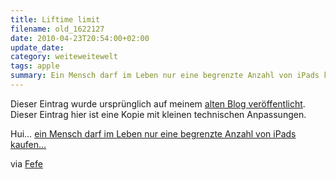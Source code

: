 ```yaml
---
title: Liftime limit
filename: old_1622127
date: 2010-04-23T20:54:00+02:00
update_date:
category: weiteweitewelt
tags: apple
summary: Ein Mensch darf im Leben nur eine begrenzte Anzahl von iPads kaufen. Sagt Apple.
---
```

Dieser Eintrag wurde ursprünglich auf meinem [alten Blog veröffentlicht](https://stu.blogger.de/stories/1622127/). Dieser Eintrag hier ist eine Kopie mit kleinen technischen Anpassungen.

Hui… [ein Mensch darf im Leben nur eine begrenzte Anzahl von iPads kaufen…](https://www.protocolsnow.com/2010/04/17/how-i-went-from-apple-store-newbie-to-lifetime-ban-in-one-week/)

via [Fefe](http://blog.fefe.de/?ts=b52f7fdc)
